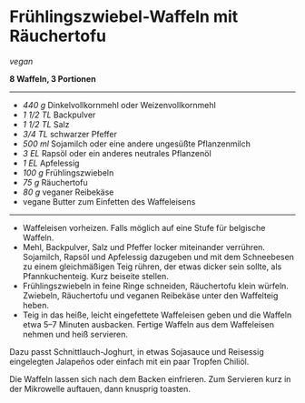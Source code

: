 # Frühlingszwiebel-Waffeln mit Räuchertofu

*vegan*

**8 Waffeln, 3 Portionen**

---

- *440 g* Dinkelvollkornmehl oder Weizenvollkornmehl
- *1 1/2 TL* Backpulver
- *1 1/2 TL* Salz
- *3/4 TL* schwarzer Pfeffer
- *500 ml* Sojamilch oder eine andere ungesüßte Pflanzenmilch
- *3 EL* Rapsöl oder ein anderes neutrales Pflanzenöl
- *1 EL* Apfelessig
- *100 g* Frühlingszwiebeln
- *75 g* Räuchertofu
- *80 g* veganer Reibekäse
- vegane Butter zum Einfetten des Waffeleisens

---

- Waffeleisen vorheizen. Falls möglich auf eine Stufe für belgische Waffeln.
- Mehl, Backpulver, Salz und Pfeffer locker miteinander verrühren. Sojamilch,
  Rapsöl und Apfelessig dazugeben und mit dem Schneebesen zu einem gleichmäßigen
  Teig rühren, der etwas dicker sein sollte, als Pfannkuchenteig. Kurz beiseite
  stellen.
- Frühlingszwiebeln in feine Ringe schneiden, Räuchertofu klein würfeln.
  Zwiebeln, Räuchertofu und veganen Reibekäse unter den Waffelteig heben.
- Teig in das heiße, leicht eingefettete Waffeleisen geben und die Waffeln etwa
  5–7 Minuten ausbacken. Fertige Waffeln aus dem Waffeleisen nehmen und heiß
  servieren.

Dazu passt Schnittlauch-Joghurt, in etwas Sojasauce und Reisessig eingelegten
Jalapeños oder einfach mit ein paar Tropfen Chiliöl.

Die Waffeln lassen sich nach dem Backen einfrieren. Zum Servieren kurz in der
Mikrowelle auftauen, dann knusprig toasten. 